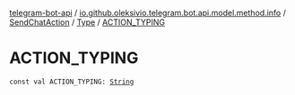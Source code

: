 [telegram-bot-api](../../../index.md) / [io.github.oleksivio.telegram.bot.api.model.method.info](../../index.md) / [SendChatAction](../index.md) / [Type](index.md) / [ACTION_TYPING](./-a-c-t-i-o-n_-t-y-p-i-n-g.md)

# ACTION_TYPING

`const val ACTION_TYPING: `[`String`](https://kotlinlang.org/api/latest/jvm/stdlib/kotlin/-string/index.html)